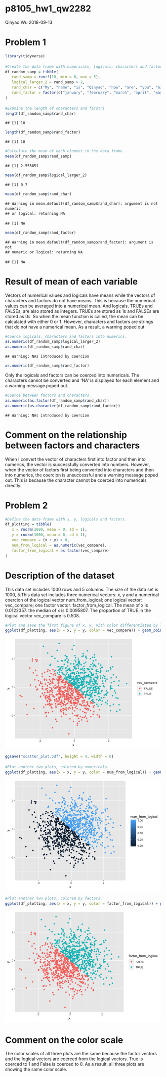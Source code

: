 p8105\_hw1\_qw2282
================
Qinyao Wu
2018-09-13

Problem 1
=========

``` r
library(tidyverse)

#Create the data frame with numericals, logicals, characters and factors. 
df_random_samp = tibble(
   rand_samp = runif(10, min = 0, max = 5),
   logical_larger_2 = rand_samp > 2,
   rand_char = c("My", "name", "is", "Qinyao", "how", "are", "you", "nice", "weather", "today"),
   rand_factor = factor(c("january", "february", "march", "april", "may", "june", "july", "august", "semptember", "october"))
)

#Examine the length of characters and facotrs
length(df_random_samp$rand_char)
```

    ## [1] 10

``` r
length(df_random_samp$rand_factor)
```

    ## [1] 10

``` r
#Calculate the mean of each element in the data frame.
mean(df_random_samp$rand_samp)
```

    ## [1] 2.555851

``` r
mean(df_random_samp$logical_larger_2)
```

    ## [1] 0.7

``` r
mean(df_random_samp$rand_char)
```

    ## Warning in mean.default(df_random_samp$rand_char): argument is not numeric
    ## or logical: returning NA

    ## [1] NA

``` r
mean(df_random_samp$rand_factor)
```

    ## Warning in mean.default(df_random_samp$rand_factor): argument is not
    ## numeric or logical: returning NA

    ## [1] NA

Result of mean of each variable
===============================

Vectors of numerical values and logicals have means while the vectors of characters and factors do not have means. This is because the numerical values can be averaged into a numerical mean. And logicals, TRUEs and FALSEs, are also stored as integers. TRUEs are stored as 1s and FALSEs are stored as 0s. So when the mean function is called, the mean can be calculated with either 0 or 1. However, characters and factors are strings that do not have a numerical mean. As a result, a warning poped out

``` r
#Coerce logicals, characters and factors into numerics. 
as.numeric(df_random_samp$logical_larger_2)
as.numeric(df_random_samp$rand_char)
```

    ## Warning: NAs introduced by coercion

``` r
as.numeric(df_random_samp$rand_factor)
```

Only the logicals and factors can be coerced into numericals. The characters cannot be converted and 'NA' is displayed for each element and a warning message poped out.

``` r
#Coerce between factors and characters. 
as.numeric(as.factor(df_random_samp$rand_char))
as.numeric(as.character(df_random_samp$rand_factor))
```

    ## Warning: NAs introduced by coercion

Comment on the relationship between factors and characters
==========================================================

When I convert the vector of characters first into factor and then into numerics, the vector is successfully converted into numbers. However, when the vector of factors first being converted into characters and then into numerics, the coercion is unsuccessful and a warning message poped out. This is because the character cannot be coerced into numericals directly.

Problem 2
=========

``` r
#Define the data frame with x, y, logicals and factors. 
df_plotting = tibble(
   x = rnorm(1000, mean = 0, sd = 1),
   y = rnorm(1000, mean = 0, sd = 1),
   vec_compare = (x + y) > 0,
   num_from_logical = as.numeric(vec_compare),
   factor_from_logical = as.factor(vec_compare)
)
```

Description of the dataset
==========================

This data set includes 1000 rows and 5 columns. The size of the data set is 1000, 5.This data set includes three numerical vectors: x, y and a numerical coercion of the logical vector num\_from\_logical; one logical vector: vec\_compare; one factor vector: factor\_from\_logical. The mean of x is 0.0122357. the median of x is 0.0095807. The proportion of TRUE in the logical vector vec\_compare is 0.508.

``` r
#Plot and save the first figure of x, y. With color differentiated by logicals. 
ggplot(df_plotting, aes(x = x, y = y, color = vec_compare)) + geom_point()
```

![](p8105_hw1_qw2282_files/figure-markdown_github/plot_with_data-1.png)

``` r
ggsave("scatter_plot.pdf", height = 4, width = 6)

#Plot another two plots, colored by numericals. 
ggplot(df_plotting, aes(x = x, y = y, color = num_from_logical)) + geom_point()
```

![](p8105_hw1_qw2282_files/figure-markdown_github/plot_with_data-2.png)

``` r
#Plot another two plots, colored by factors.
ggplot(df_plotting, aes(x = x, y = y, color = factor_from_logical)) + geom_point()
```

![](p8105_hw1_qw2282_files/figure-markdown_github/plot_with_data-3.png)

Comment on the color scale
==========================

The color scales of all three plots are the same because the factor vectors and the logical vectors are coerced from the logical vectors. True is coerced to 1 and False is coerced to 0. As a result, all three plots are showing the same color scale.

